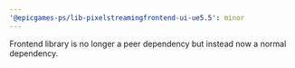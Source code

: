 ```yaml
---
'@epicgames-ps/lib-pixelstreamingfrontend-ui-ue5.5': minor
---
```


Frontend library is no longer a peer dependency but instead now a normal dependency.
